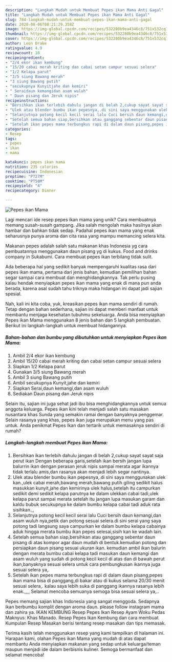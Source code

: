 ```yaml
---
description: "Langkah Mudah untuk Membuat Pepes ikan Mama Anti Gagal"
title: "Langkah Mudah untuk Membuat Pepes ikan Mama Anti Gagal"
slug: 784-langkah-mudah-untuk-membuat-pepes-ikan-mama-anti-gagal
date: 2020-08-06T08:21:29.358Z
image: https://img-global.cpcdn.com/recipes/532280b9ea4346c8/751x532cq70/pepes-ikan-mama-foto-resep-utama.jpg
thumbnail: https://img-global.cpcdn.com/recipes/532280b9ea4346c8/751x532cq70/pepes-ikan-mama-foto-resep-utama.jpg
cover: https://img-global.cpcdn.com/recipes/532280b9ea4346c8/751x532cq70/pepes-ikan-mama-foto-resep-utama.jpg
author: Leon Drake
ratingvalue: 4.9
reviewcount: 10
recipeingredient:
- "2/4 ekor ikan kembung"
- "15/20 cabai merah kriting dan cabai setan campur sesuai selera"
- "1/2 Kelapa parut"
- "3/5 siung Bawang merah"
- "3 siung Bawang putih"
- "secukupnya Kunyitjahe dan kemiri"
- " Seraidaun kemangidan asam wuluh"
- " Daun pisang dan Jeruk nipis"
recipeinstructions:
- "Bersihkan ikan terlebih dahulu jangan di belah 2,cukup sayat sayat saja perut ikan Dengan beberapa garis,setelah ikan bersih jangan lupa balurrin ikan dengan perasan jeruk nipis sampai merata agar ikannya tidak terlalu amis,dan rasanya akan menjadi lebih segar nantinya."
- "Ulek atau blender bumbu ikan pepesnya,.di sini saya menggunakan ulek kan.,ulek cabai merah,bawang merah,bawang putih giling sedikit halus masukkan kunyit,jahe dan kemirinya ulek halus,setelah itu campurkan sedikit demi sedikit kelapa parutnya ke dalam ulekkan cabai tadi,ulek kelapa parut sampai merata setelah itu jangan lupa masukan garam dan kaldu bubuk secukupnya ke dalam bumbu kelapa cabai tadi aduk rata sisihkan.,,"
- "Selanjutnya potong kecil kecil serai lalu Cuci bersih daun kemangi,dan asam wuluh nya,petik dan potong sesuai selera.di sini serai yang saya potong tadi langsung saya campurkan ke dalam bumbu kelapa cabainya aduk hingga merata bumbu ikan pepes selesai,sisih kan ke wadah lain."
- "Setelah semua bahan siap,bersihkan atau ganggang sebentar daun pisang di atas kompor agar daun mudah di bentuk.kemudian potong dan persiapkan daun pisang sesuai ukuran ikan. kemudian ambil ikan balurin dengan merata bumbu cabai kelapa tadi masukan daun kemangi dan asam wuluh yang sudah di potong kecil kecil di atas dan di bawah perut ikan,banyaknya sesuai selera untuk cara pembungkusan ikannya juga sesuai selera ya,."
- "Setelah ikan pepes mama terbungkus rapi di dalam daun pisang,pepes ikan mama bisa di panggang,di bakar atau di kukus selama 20/30 menit sesuai selera,. kalau saya lebih suka di panggang ikannya rasanya lebih enak.,,,, Selamat mencoba semuanya semoga bisa sesuai selera ya,.."
categories:
- Resep
tags:
- pepes
- ikan
- mama

katakunci: pepes ikan mama 
nutrition: 235 calories
recipecuisine: Indonesian
preptime: "PT27M"
cooktime: "PT58M"
recipeyield: "4"
recipecategory: Dinner

---
```



![Pepes ikan Mama](https://img-global.cpcdn.com/recipes/532280b9ea4346c8/751x532cq70/pepes-ikan-mama-foto-resep-utama.jpg)

Lagi mencari ide resep pepes ikan mama yang unik? Cara membuatnya memang susah-susah gampang. Jika salah mengolah maka hasilnya akan hambar dan bahkan tidak sedap. Padahal pepes ikan mama yang enak seharusnya punya aroma dan cita rasa yang mampu memancing selera kita.

Makanan pepes adalah salah satu makanan khas Indonesia yg cara pembuatannya menggunakan daun pisang yg di kukus. Food and drinks company in Sukabumi. Cara membuat pepes ikan terbilang tidak sulit.

Ada beberapa hal yang sedikit banyak mempengaruhi kualitas rasa dari pepes ikan mama, pertama dari jenis bahan, kemudian pemilihan bahan segar sampai cara membuat dan menghidangkannya. Tak perlu pusing kalau hendak menyiapkan pepes ikan mama yang enak di mana pun anda berada, karena asal sudah tahu triknya maka hidangan ini dapat jadi sajian spesial.


Nah, kali ini kita coba, yuk, kreasikan pepes ikan mama sendiri di rumah. Tetap dengan bahan sederhana, sajian ini dapat memberi manfaat untuk membantu menjaga kesehatan tubuhmu sekeluarga. Anda bisa menyiapkan Pepes ikan Mama menggunakan 8 jenis bahan dan 5 langkah pembuatan. Berikut ini langkah-langkah untuk membuat hidangannya.

<!--inarticleads1-->

##### Bahan-bahan dan bumbu yang dibutuhkan untuk menyiapkan Pepes ikan Mama:

1. Ambil 2/4 ekor ikan kembung
1. Ambil 15/20 cabai merah kriting dan cabai setan campur sesuai selera
1. Siapkan 1/2 Kelapa parut
1. Gunakan 3/5 siung Bawang merah
1. Ambil 3 siung Bawang putih
1. Ambil secukupnya Kunyit,jahe dan kemiri
1. Siapkan  Serai,daun kemangi,dan asam wuluh
1. Sediakan  Daun pisang dan Jeruk nipis


Selain itu, sajian ini juga sehat jadi ibu bisa menghidangkannya untuk semua anggota keluarga. Pepes ikan kini telah menjadi salah satu masakan nusantara khas Sunda yang semakin ramai dengan banyaknya penggemar. Selain rasanya yang khas, pepes ikan juga merupakan menu yang pas untuk. Anda penikmat Pepes Ikan dan tertarik untuk memasaknya sendiri di rumah? 

<!--inarticleads2-->

##### Langkah-langkah membuat Pepes ikan Mama:

1. Bersihkan ikan terlebih dahulu jangan di belah 2,cukup sayat sayat saja perut ikan Dengan beberapa garis,setelah ikan bersih jangan lupa balurrin ikan dengan perasan jeruk nipis sampai merata agar ikannya tidak terlalu amis,dan rasanya akan menjadi lebih segar nantinya.
1. Ulek atau blender bumbu ikan pepesnya,.di sini saya menggunakan ulek kan.,ulek cabai merah,bawang merah,bawang putih giling sedikit halus masukkan kunyit,jahe dan kemirinya ulek halus,setelah itu campurkan sedikit demi sedikit kelapa parutnya ke dalam ulekkan cabai tadi,ulek kelapa parut sampai merata setelah itu jangan lupa masukan garam dan kaldu bubuk secukupnya ke dalam bumbu kelapa cabai tadi aduk rata sisihkan.,,
1. Selanjutnya potong kecil kecil serai lalu Cuci bersih daun kemangi,dan asam wuluh nya,petik dan potong sesuai selera.di sini serai yang saya potong tadi langsung saya campurkan ke dalam bumbu kelapa cabainya aduk hingga merata bumbu ikan pepes selesai,sisih kan ke wadah lain.
1. Setelah semua bahan siap,bersihkan atau ganggang sebentar daun pisang di atas kompor agar daun mudah di bentuk.kemudian potong dan persiapkan daun pisang sesuai ukuran ikan. kemudian ambil ikan balurin dengan merata bumbu cabai kelapa tadi masukan daun kemangi dan asam wuluh yang sudah di potong kecil kecil di atas dan di bawah perut ikan,banyaknya sesuai selera untuk cara pembungkusan ikannya juga sesuai selera ya,.
1. Setelah ikan pepes mama terbungkus rapi di dalam daun pisang,pepes ikan mama bisa di panggang,di bakar atau di kukus selama 20/30 menit sesuai selera,. kalau saya lebih suka di panggang ikannya rasanya lebih enak.,,,, Selamat mencoba semuanya semoga bisa sesuai selera ya,..


Pepes memang sajian khas Indonesia yang sangat menggoda. Sedapnya ikan berbumbu komplit dengan aroma daun. please follow instagram mama dan zahira ya. IKAN KEMBUNG Resep Pepes Ikan Resep Ayam Woku Pedas Maknyus: Khas Manado. Resep Pepes Ikan Kembung dan cara membuat Kumpulan Resep Masakan berisi tentang resep masakan dan tips memasak. 

Terima kasih telah menggunakan resep yang kami tampilkan di halaman ini. Harapan kami, olahan Pepes ikan Mama yang mudah di atas dapat membantu Anda menyiapkan makanan yang sedap untuk keluarga/teman maupun menjadi ide dalam berbisnis kuliner. Semoga bermanfaat dan selamat mencoba!
